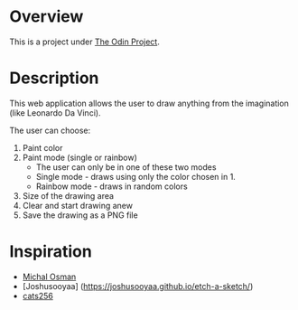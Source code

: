 # Overview
This is a project under [The Odin Project](https://www.theodinproject.com/about). 

# Description 
This web application allows the user to draw anything from the imagination (like Leonardo Da Vinci).  

The user can choose:
1. Paint color
2. Paint mode (single or rainbow)
    * The user can only be in one of these two modes
    * Single mode - draws using only the color chosen in 1.
    * Rainbow mode - draws in random colors 
3. Size of the drawing area
4. Clear and start drawing anew 
5. Save the drawing as a PNG file

# Inspiration 
* [Michal Osman](https://michalosman.github.io/etch-a-sketch/)
* [Joshusooyaa] (https://joshusooyaa.github.io/etch-a-sketch/)
* [cats256](https://cats256.github.io/portfolio/projects/5/) 